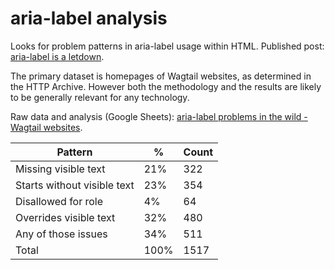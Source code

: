 # aria-label analysis

Looks for problem patterns in aria-label usage within HTML. Published post: [aria-label is a letdown](https://wagtail.org/blog/aria-label-is-a-letdown/).

The primary dataset is homepages of Wagtail websites, as determined in the HTTP Archive. However both the methodology and the results are likely to be generally relevant for any technology.

Raw data and analysis (Google Sheets): [aria-label problems in the wild - Wagtail websites](https://docs.google.com/spreadsheets/d/1tgTxF7fg_VlByCDIW2i-Ir-T8OvhD7sHZHjfCXg6nks/edit).

| Pattern                     | %    | Count |
| --------------------------- | ---- | ----- |
| Missing visible text        | 21%  | 322   |
| Starts without visible text | 23%  | 354   |
| Disallowed for role         | 4%   | 64    |
| Overrides visible text      | 32%  | 480   |
| Any of those issues         | 34%  | 511   |
| Total                       | 100% | 1517  |
